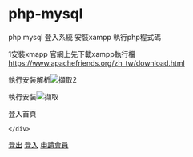 # php-mysql
php mysql 登入系統
安裝xampp
執行php程式碼

1安裝xmapp
官網上先下載xampp執行檔
https://www.apachefriends.org/zh_tw/download.html

執行安裝解析![擷取2](https://user-images.githubusercontent.com/106506864/174240753-a83036cd-a0c3-4133-bebe-d8c9b129e14e.PNG)

執行安裝![擷取](https://user-images.githubusercontent.com/106506864/174240836-1119bcf0-b728-4671-8dc0-a8016e76b9fa.PNG)

登入首頁
<?php session_start();?>
<!DOCTYPE html>
<html lang="en">
<head>
    <meta charset="UTF-8">
    <meta http-equiv="X-UA-Compatible" content="IE=edge">
    <meta name="viewport" content="width=device-width, initial-scale=1.0">
    <title>Document</title>
</head>
<body>
<div>
        <?php 
            if($_SESSION){
                echo $_SESSION["USER"]."你好";
            }else{
                echo "訪客你好";
            }
        ?>
           
    </div>
<nav>
    <?php if($_SESSION) { ?>
        <a href="logout.php?q=true">登出</a>
    <?php }else{?>
        <a href="login.php">登入</a>
        <a href="signup.php">申請會員</a>
    <?php } ?>
</nav>

</body>
</html>



